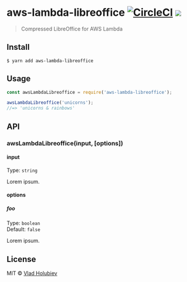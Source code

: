 # aws-lambda-libreoffice [![CircleCI](https://img.shields.io/circleci/project/github/vladgolubev/aws-lambda-libreoffice.svg)](https://circleci.com/gh/vladgolubev/aws-lambda-libreoffice) ![](https://img.shields.io/badge/code_style-prettier-ff69b4.svg)

> Compressed LibreOffice for AWS Lambda

## Install

```
$ yarn add aws-lambda-libreoffice
```

## Usage

```js
const awsLambdaLibreoffice = require('aws-lambda-libreoffice');

awsLambdaLibreoffice('unicorns');
//=> 'unicorns & rainbows'
```

## API

### awsLambdaLibreoffice(input, [options])

#### input

Type: `string`

Lorem ipsum.

#### options

##### foo

Type: `boolean`<br>
Default: `false`

Lorem ipsum.

## License

MIT © [Vlad Holubiev](https://vladholubiev.com)
